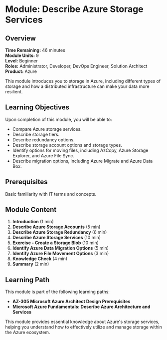 # Module: Describe Azure Storage Services

## Overview

**Time Remaining:** 46 minutes  
**Module Units:** 9  
**Level:** Beginner  
**Roles:** Administrator, Developer, DevOps Engineer, Solution Architect  
**Product:** Azure

This module introduces you to storage in Azure, including different types of storage and how a distributed infrastructure can make your data more resilient.

## Learning Objectives

Upon completion of this module, you will be able to:

- Compare Azure storage services.
- Describe storage tiers.
- Describe redundancy options.
- Describe storage account options and storage types.
- Identify options for moving files, including AzCopy, Azure Storage Explorer, and Azure File Sync.
- Describe migration options, including Azure Migrate and Azure Data Box.

## Prerequisites

Basic familiarity with IT terms and concepts.

## Module Content

1. **Introduction** (1 min)
2. **Describe Azure Storage Accounts** (5 min)
3. **Describe Azure Storage Redundancy** (6 min)
4. **Describe Azure Storage Services** (10 min)
5. **Exercise - Create a Storage Blob** (10 min)
6. **Identify Azure Data Migration Options** (5 min)
7. **Identify Azure File Movement Options** (3 min)
8. **Knowledge Check** (4 min)
9. **Summary** (2 min)

## Learning Path

This module is part of the following learning paths:

- **AZ-305 Microsoft Azure Architect Design Prerequisites**
- **Microsoft Azure Fundamentals: Describe Azure Architecture and Services**

This module provides essential knowledge about Azure's storage services, helping you understand how to effectively utilize and manage storage within the Azure ecosystem.
